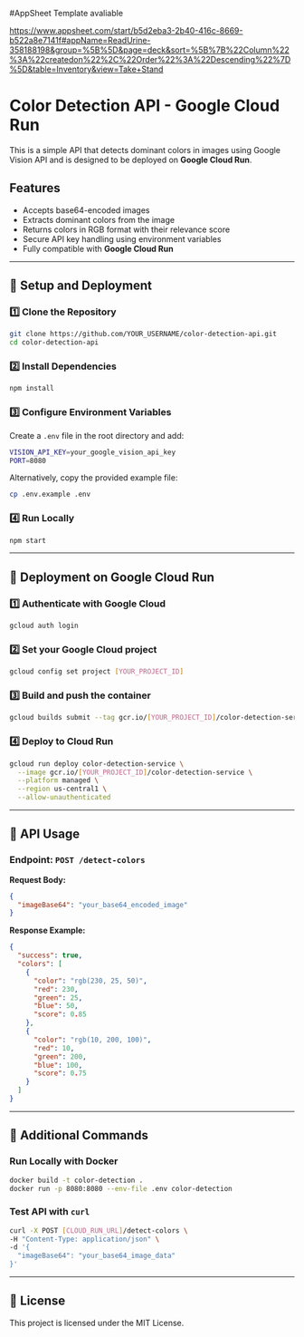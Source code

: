 #AppSheet Template avaliable

https://www.appsheet.com/start/b5d2eba3-2b40-416c-8669-b522a8e7141f#appName=ReadUrine-358188198&group=%5B%5D&page=deck&sort=%5B%7B%22Column%22%3A%22createdon%22%2C%22Order%22%3A%22Descending%22%7D%5D&table=Inventory&view=Take+Stand

# Color Detection API - Google Cloud Run

This is a simple API that detects dominant colors in images using Google Vision API and is designed to be deployed on **Google Cloud Run**.

## Features
- Accepts base64-encoded images
- Extracts dominant colors from the image
- Returns colors in RGB format with their relevance score
- Secure API key handling using environment variables
- Fully compatible with **Google Cloud Run**

---

## 📌 Setup and Deployment

### **1️⃣ Clone the Repository**
```sh
git clone https://github.com/YOUR_USERNAME/color-detection-api.git
cd color-detection-api
```

### **2️⃣ Install Dependencies**
```sh
npm install
```

### **3️⃣ Configure Environment Variables**
Create a `.env` file in the root directory and add:
```sh
VISION_API_KEY=your_google_vision_api_key
PORT=8080
```
Alternatively, copy the provided example file:
```sh
cp .env.example .env
```

### **4️⃣ Run Locally**
```sh
npm start
```

---

## 📌 Deployment on Google Cloud Run

### **1️⃣ Authenticate with Google Cloud**
```sh
gcloud auth login
```

### **2️⃣ Set your Google Cloud project**
```sh
gcloud config set project [YOUR_PROJECT_ID]
```

### **3️⃣ Build and push the container**
```sh
gcloud builds submit --tag gcr.io/[YOUR_PROJECT_ID]/color-detection-service
```

### **4️⃣ Deploy to Cloud Run**
```sh
gcloud run deploy color-detection-service \
  --image gcr.io/[YOUR_PROJECT_ID]/color-detection-service \
  --platform managed \
  --region us-central1 \
  --allow-unauthenticated
```

---

## 📌 API Usage

### **Endpoint:** `POST /detect-colors`
**Request Body:**
```json
{
  "imageBase64": "your_base64_encoded_image"
}
```

**Response Example:**
```json
{
  "success": true,
  "colors": [
    {
      "color": "rgb(230, 25, 50)",
      "red": 230,
      "green": 25,
      "blue": 50,
      "score": 0.85
    },
    {
      "color": "rgb(10, 200, 100)",
      "red": 10,
      "green": 200,
      "blue": 100,
      "score": 0.75
    }
  ]
}
```

---

## 📌 Additional Commands
### **Run Locally with Docker**
```sh
docker build -t color-detection .
docker run -p 8080:8080 --env-file .env color-detection
```

### **Test API with `curl`**
```sh
curl -X POST [CLOUD_RUN_URL]/detect-colors \
-H "Content-Type: application/json" \
-d '{
  "imageBase64": "your_base64_image_data"
}'
```

---

## 📌 License
This project is licensed under the MIT License.
